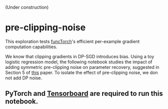 
(Under construction)

# pre-clipping-noise
 This exploration tests [funcTorch](https://pytorch.org/blog/pytorch-1.11-released/)'s efficient per-example gradient computation capabilities.
 
 We know that clipping gradients in DP-SGD introduces bias. 
 Using a toy logistic regression model, the following notebook studies the impact of adding symmetric pre-clipping noise on parameter recovery, suggested in Section 5 of [this](https://arxiv.org/pdf/2006.15429.pdf) paper.
 To isolate the effect of pre-clipping noise, we don not add DP noise.

## PyTorch and [Tensorboard](https://tensorboard.dev/) are required to run this notebook.
